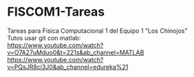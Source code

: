 # FISCOM1-Tareas
Tareas para Fisica Computacional 1 del Equipo 1 "Los Chinojos" \
Tutos usar git con matlab: \
https://www.youtube.com/watch?v=O7A27uMduo0&t=221s&ab_channel=MATLAB \
https://www.youtube.com/watch?v=PQsJR8ci3J0&ab_channel=edureka%21
